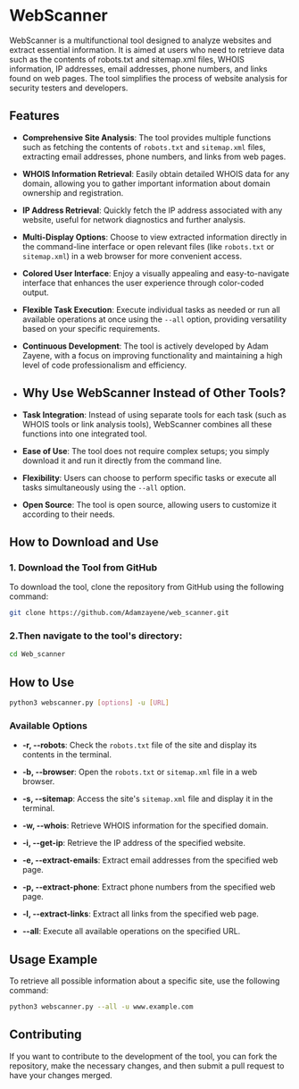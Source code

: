 # WebScanner
WebScanner is a multifunctional tool designed to analyze websites and extract essential information. It is aimed at users who need to retrieve data such as the contents of robots.txt and sitemap.xml files, WHOIS information, IP addresses, email addresses, phone numbers, and links found on web pages. The tool simplifies the process of website analysis for security testers and developers.
## Features
- **Comprehensive Site Analysis**: The tool provides multiple functions such as fetching the contents of `robots.txt` and `sitemap.xml` files, extracting email addresses, phone numbers, and links from web pages.

- **WHOIS Information Retrieval**: Easily obtain detailed WHOIS data for any domain, allowing you to gather important information about domain ownership and registration.

- **IP Address Retrieval**: Quickly fetch the IP address associated with any website, useful for network diagnostics and further analysis.

- **Multi-Display Options**: Choose to view extracted information directly in the command-line interface or open relevant files (like `robots.txt` or `sitemap.xml`) in a web browser for more convenient access.

- **Colored User Interface**: Enjoy a visually appealing and easy-to-navigate interface that enhances the user experience through color-coded output.

- **Flexible Task Execution**: Execute individual tasks as needed or run all available operations at once using the `--all` option, providing versatility based on your specific requirements.

- **Continuous Development**: The tool is actively developed by Adam Zayene, with a focus on improving functionality and maintaining a high level of code professionalism and efficiency.
- ## Why Use WebScanner Instead of Other Tools?

- **Task Integration**: Instead of using separate tools for each task (such as WHOIS tools or link analysis tools), WebScanner combines all these functions into one integrated tool.

- **Ease of Use**: The tool does not require complex setups; you simply download it and run it directly from the command line.

- **Flexibility**: Users can choose to perform specific tasks or execute all tasks simultaneously using the `--all` option.

- **Open Source**: The tool is open source, allowing users to customize it according to their needs.
## How to Download and Use
### 1. Download the Tool from GitHub
To download the tool, clone the repository from GitHub using the following command:
```bash
git clone https://github.com/Adamzayene/web_scanner.git
```
### 2.Then navigate to the tool's directory:
```bash
cd Web_scanner
```
## How to Use
```bash
python3 webscanner.py [options] -u [URL]
```
### Available Options

- **-r, --robots**: Check the `robots.txt` file of the site and display its contents in the terminal.

- **-b, --browser**: Open the `robots.txt` or `sitemap.xml` file in a web browser.

- **-s, --sitemap**: Access the site's `sitemap.xml` file and display it in the terminal.

- **-w, --whois**: Retrieve WHOIS information for the specified domain.

- **-i, --get-ip**: Retrieve the IP address of the specified website.

- **-e, --extract-emails**: Extract email addresses from the specified web page.

- **-p, --extract-phone**: Extract phone numbers from the specified web page.

- **-l, --extract-links**: Extract all links from the specified web page.

- **--all**: Execute all available operations on the specified URL.
## Usage Example

To retrieve all possible information about a specific site, use the following command:

```bash
python3 webscanner.py --all -u www.example.com
```
## Contributing
If you want to contribute to the development of the tool, you can fork the repository, make the necessary changes, and then submit a pull request to have your changes merged.
